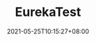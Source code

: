 ---
title: EurekaTest
description:
toc: true
authors: kushidou
tags: 
  - 主题
  - hugo
categories: []
series: []
date: 2021-05-25T10:15:27+08:00
lastmod: 2021-05-25
featuredImage:
draft: false
---
